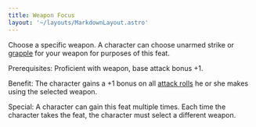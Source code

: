 ```yaml
---
title: Weapon Focus
layout: '~/layouts/MarkdownLayout.astro'
---
```

Choose a specific weapon. A character can choose unarmed strike or [ grapple](/modern.d20.srd/combat/grapple) for your weapon for purposes of this feat.

Prerequisites: Proficient with weapon, base attack bonus +1.

Benefit: The character gains a +1 bonus on all [ attack rolls](/modern.d20.srd/combat/attack.roll) he or she makes using the selected
weapon.

Special: A character can gain this feat multiple times. Each time the
character takes the feat, the character must select a different weapon.

